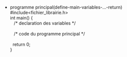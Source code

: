  - programme principal(define-main-variables-...-return) <br>
 #include<fichier_librairie.h> <br>
 int main() { <br>
  &nbsp;&nbsp; /\* declaration des variables \*/ <br>
    <br>
  &nbsp;&nbsp; /\* code du programme principal \*/  <br>
    <br>
 &nbsp;&nbsp;return 0; <br>
 } <br>
 
